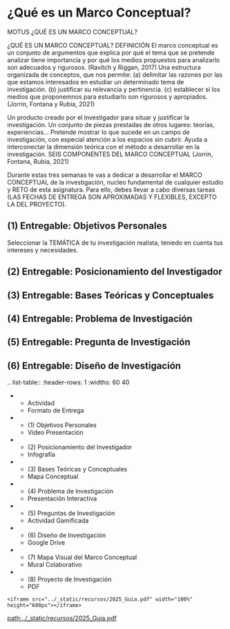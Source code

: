 # ¿Qué es un Marco Conceptual?

MOTUS
¿QUÉ ES UN MARCO CONCEPTUAL?

¿QUÉ ES UN MARCO CONCEPTUAL?
DEFINICIÓN
El marco conceptual es un conjunto de argumentos que explica por qué el tema que se pretende analizar tiene importancia y por qué los medios propuestos para analizarlo son adecuados y rigurosos.
(Ravitch y Riggan, 2017)
Una estructura organizada de conceptos, que nos permite:
(a) delimitar las razones por las que estamos interesados en estudiar un determinado tema de investigación.
(b) justificar su relevancia y pertinencia.
(c) establecer si los medios que proponemnos para estudiarlo son rigurosos y apropiados.
(Jorrin, Fontana y Rubia, 2021)


Un producto creado por el investigador para situar y justificar la investigación.
Un conjunto de piezas prestadas de otros lugares: teorías, experiencias...
Pretende mostrar lo que sucede en un campo de investigación, con especial atención a los espacios sin cubrir.
Ayuda a interconectar la dimensión teórica con el método a desarrollar en la investigación.
SEIS COMPONENTES DEL MARCO CONCEPTUAL (Jorrin, Fontana, Rubia, 2021)


Durante estas tres semanas te vas a dedicar a desarrollar el MARCO CONCEPTUAL de la investigación, nucleo fundamental de cualquier estudio y RETO de esta asignatura.  Para ello, debes llevar a cabo diversas tareas (LAS FECHAS DE ENTREGA SON APROXIMADAS Y FLEXIBLES, EXCEPTO LA DEL PROYECTO).

## (1) Entregable: Objetivos Personales

Seleccionar la TEMÁTICA de tu investigación realista, teniedo en cuenta tus intereses y necesidades.

## (2) Entregable: Posicionamiento del Investigador

## (3) Entregable: Bases Teóricas y Conceptuales

## (4) Entregable: Problema de Investigación

## (5) Entregable: Pregunta de Investigación

## (6) Entregable: Diseño de Investigación


.. list-table::
   :header-rows: 1
   :widths: 60 40

   *  - Actividad
      - Formato de Entrega
   *  - (1) Objetivos Personales
      - Video Presentación
   *  - (2) Posicionamiento del Investigador
      - Infografía
   *  - (3) Bases Teóricas y Conceptuales
      - Mapa Conceptual
   *  - (4) Problema de Investigación
      - Presentación Interactiva
   *  - (5) Preguntas de Investigación
      - Actividad Gamificada
   *  - (6) Diseño de Investigación
      - Google Drive
   *  - (7) Mapa Visual del Marco Conceptual
      - Mural Colaborativo
   *  - (8) Proyecto de Investigación
      - PDF


```{raw} html
<iframe src="../_static/recursos/2025_Guia.pdf" width="100%" height="600px"></iframe>
```

<path:../_static/recursos/2025_Guia.pdf>